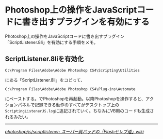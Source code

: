 # <span>Photoshop上の操作をJavaScriptコードに書き出す</span><span>プラグインを有効にする</span>

Photoshop上の操作をJavaScriptコードに書き出すプラグイン「ScriptListener.8li」を有効にする手順をメモ。

<!-- READMORE -->


## ScriptListener.8liを有効化

`C:\Program Files\Adobe\Adobe Photoshop CS4\Scripting\Utilities`

にある「ScriptListener.8li」をコピって、

`C:\Program Files\Adobe\Adobe Photoshop CS4\Plug-ins\Automate`

にペーストする。でPhotoshopを再起動。以降Photoshopを操作すると、アクションパネルで記録できる動作のすべてがデスクトップ上の`ScriptingListenerJS.log`に追記されていく。ちなみにVB用のコードも生成されるみたい。

* * *

<cite>[photoshop/js/scriptlistener: スーパー肩パッドの「Flashセレブ道」wiki](http://katapad.com/flash/wiki/index.php?photoshop%2Fjs%2Fscriptlistener)</cite>
